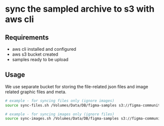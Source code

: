 # sync the sampled archive to s3 with aws cli

## Requirements

- aws cli installed and configured
- aws s3 bucket created
- samples ready to be upload

## Usage

We use separate bucket for storing the file-related json files and image related graphic files and meta.

```bash
# example - for syncing files only (ignore images)
source sync-files.sh /Volumes/Data/DB/figma-samples s3://figma-community-files

# example - for syncing images only (ignore files)
source sync-images.sh /Volumes/Data/DB/figma-samples s3://figma-community-images
```
